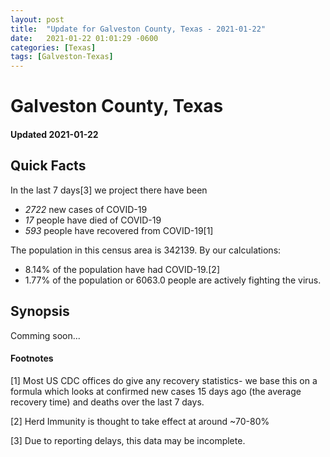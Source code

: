 ```yaml
---
layout: post
title:  "Update for Galveston County, Texas - 2021-01-22"
date:   2021-01-22 01:01:29 -0600
categories: [Texas]
tags: [Galveston-Texas]
---
```


# Galveston County, Texas
#### Updated 2021-01-22

## Quick Facts

In the last 7 days[3] we project there have been
- *2722* new cases of COVID-19
- *17* people have died of COVID-19
- *593* people have recovered from COVID-19[1]

The population in this census area is 342139. By our calculations:
- 8.14% of the population have had COVID-19.[2]
- 1.77% of the population or 6063.0 people are actively fighting the virus.

## Synopsis

Comming soon...


#### Footnotes

[1] Most US CDC offices do give any recovery statistics- we base this on a formula which looks at confirmed new cases
15 days ago (the average recovery time) and deaths over the last 7 days.

[2] Herd Immunity is thought to take effect at around ~70-80%

[3] Due to reporting delays, this data may be incomplete.
 
    